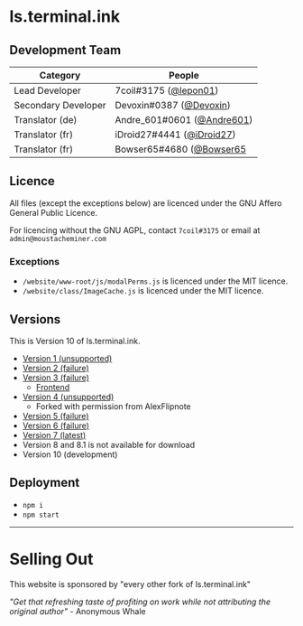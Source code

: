 # ls.terminal.ink

## Development Team
Category            | People
------------------- | --------------------------
Lead Developer      | 7coil#3175 ([@lepon01](https://github.com/lepon01))
Secondary Developer | Devoxin#0387 ([@Devoxin](https://github.com/Devoxin))
Translator (de)     | Andre_601#0601 ([@Andre601](https://github.com/Andre601))
Translator (fr)     | iDroid27#4441 ([@iDroid27](https://github.com/iDroid27))
Translator (fr)     | Bowser65#4680 ([@Bowser65](https://github.com/Bowser65)

## Licence
All files (except the exceptions below) are licenced under the GNU Affero General Public Licence.

For licencing without the GNU AGPL, contact `7coil#3175` or email at `admin@moustacheminer.com`

### Exceptions
- `/website/www-root/js/modalPerms.js` is licenced under the MIT licence.
- `/website/class/ImageCache.js` is licenced under the MIT licence.

## Versions
This is Version 10 of ls.terminal.ink.

- [Version 1 (unsupported)](https://github.com/Terminal/ls.terminal.ink/tree/archive-pugjs)
- [Version 2 (failure)](https://github.com/Terminal/ls.terminal.ink/tree/archive-kotlin)
- [Version 3 (failure)](https://github.com/Terminal/ls.terminal.ink/tree/archive-react)
  - [Frontend](https://github.com/Terminal/ls-v2-frontend)
- [Version 4 (unsupported)](https://github.com/Terminal/Discord_Fork/tree/v1)
  - Forked with permission from AlexFlipnote
- [Version 5 (failure)](https://github.com/Terminal/ls.terminal.ink/tree/archive-nextjs)
- [Version 6 (failure)](https://github.com/Terminal/ls.terminal.ink/tree/archive-circuitrcay)
- [Version 7 (latest)](https://github.com/Terminal/Discord_Fork)
- Version 8 and 8.1 is not available for download
- Version 10 (development)

## Deployment
- `npm i`
- `npm start`

---

# Selling Out
This website is sponsored by "every other fork of ls.terminal.ink"

_"Get that refreshing taste of profiting on work while not attributing the original author"_ - Anonymous Whale
